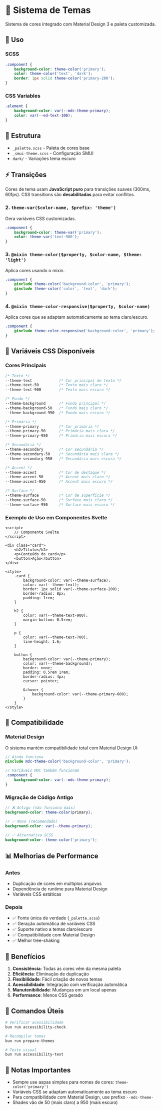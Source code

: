 # 🎨 Sistema de Temas

Sistema de cores integrado com Material Design 3 e paleta customizada.

## 🔧 Uso

### SCSS

```scss
.component {
	background-color: theme-color('primary');
	color: theme-color('text', 'dark');
	border: 1px solid theme-color('primary-200');
}
```

### CSS Variables

```css
.element {
	background-color: var(--mdc-theme-primary);
	color: var(--ed-text-100);
}
```

## 📁 Estrutura

- `_palette.scss` - Paleta de cores base
- `_smui-theme.scss` - Configuração SMUI
- `dark/` - Variações tema escuro

## ⚡ Transições

Cores de tema usam **JavaScript puro** para transições suaves (300ms, 60fps).
CSS transitions são **desabilitadas** para evitar conflitos.

### 2. `theme-var($color-name, $prefix: 'theme')`

Gera variáveis CSS customizadas.

```scss
.component {
	background-color: theme-var('primary');
	color: theme-var('text-900');
}
```

### 3. `@mixin theme-color($property, $color-name, $theme: 'light')`

Aplica cores usando o mixin.

```scss
.component {
	@include theme-color('background-color', 'primary');
	@include theme-color('color', 'text', 'dark');
}
```

### 4. `@mixin theme-color-responsive($property, $color-name)`

Aplica cores que se adaptam automaticamente ao tema claro/escuro.

```scss
.component {
	@include theme-color-responsive('background-color', 'primary');
}
```

## 🎯 Variáveis CSS Disponíveis

### Cores Principais

```css
/* Texto */
--theme-text            /* Cor principal de texto */
--theme-text-50         /* Texto mais claro */
--theme-text-900        /* Texto mais escuro */

/* Fundo */
--theme-background      /* Fundo principal */
--theme-background-50   /* Fundo mais claro */
--theme-background-950  /* Fundo mais escuro */

/* Primária */
--theme-primary         /* Cor primária */
--theme-primary-50      /* Primária mais clara */
--theme-primary-950     /* Primária mais escura */

/* Secundária */
--theme-secondary       /* Cor secundária */
--theme-secondary-50    /* Secundária mais clara */
--theme-secondary-950   /* Secundária mais escura */

/* Accent */
--theme-accent          /* Cor de destaque */
--theme-accent-50       /* Accent mais claro */
--theme-accent-950      /* Accent mais escuro */

/* Surface */
--theme-surface         /* Cor de superfície */
--theme-surface-50      /* Surface mais claro */
--theme-surface-950     /* Surface mais escuro */
```

### Exemplo de Uso em Componentes Svelte

```svelte
<script>
	// Componente Svelte
</script>

<div class="card">
	<h2>Título</h2>
	<p>Conteúdo do card</p>
	<button>Ação</button>
</div>

<style>
	.card {
		background-color: var(--theme-surface);
		color: var(--theme-text);
		border: 1px solid var(--theme-surface-200);
		border-radius: 8px;
		padding: 1rem;
	}

	h2 {
		color: var(--theme-text-900);
		margin-bottom: 0.5rem;
	}

	p {
		color: var(--theme-text-700);
		line-height: 1.6;
	}

	button {
		background-color: var(--theme-primary);
		color: var(--theme-background);
		border: none;
		padding: 0.5rem 1rem;
		border-radius: 4px;
		cursor: pointer;

		&:hover {
			background-color: var(--theme-primary-600);
		}
	}
</style>
```

## 🔗 Compatibilidade

### Material Design

O sistema mantém compatibilidade total com Material Design UI:

```scss
// Ainda funciona
@include mdc-theme-color('background-color', 'primary');

// Variáveis MDC também funcionam
.component {
	background-color: var(--mdc-theme-primary);
}
```

### Migração de Código Antigo

```scss
// ❌ Antigo (não funciona mais)
background-color: theme-color(primary);

// ✅ Novo (recomendado)
background-color: var(--theme-primary);

// ✅ Alternativa SCSS
background-color: theme-color('primary');
```

## 📊 Melhorias de Performance

### Antes

- Duplicação de cores em múltiplos arquivos
- Dependência de runtime para Material Design
- Variáveis CSS estáticas

### Depois

- ✅ Fonte única de verdade (`_palette.scss`)
- ✅ Geração automática de variáveis CSS
- ✅ Suporte nativo a temas claro/escuro
- ✅ Compatibilidade com Material Design
- ✅ Melhor tree-shaking

## 🎨 Benefícios

1. **Consistência**: Todas as cores vêm da mesma paleta
2. **Eficiência**: Eliminação de duplicação
3. **Flexibilidade**: Fácil criação de novos temas
4. **Acessibilidade**: Integração com verificação automática
5. **Manutenibilidade**: Mudanças em um local apenas
6. **Performance**: Menos CSS gerado

## 🔧 Comandos Úteis

```bash
# Verificar acessibilidade
bun run accessibility-check

# Recompilar temas
bun run prepare-themes

# Teste visual
bun run accessibility-test
```

## 🚨 Notas Importantes

- Sempre use aspas simples para nomes de cores: `theme-color('primary')`
- Variáveis CSS se adaptam automaticamente ao tema escuro
- Para compatibilidade com Material Design, use prefixo `--mdc-theme-`
- Shades vão de 50 (mais claro) a 950 (mais escuro)

